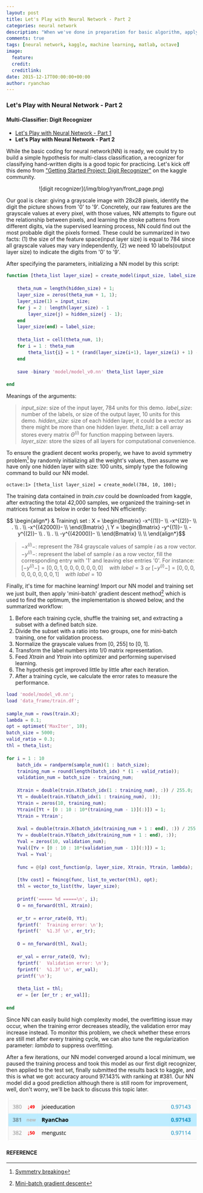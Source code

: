 ```yaml
---
layout: post
title: Let's Play with Neural Network - Part 2
categories: neural network
description: "When we've done in preparation for basic algorithm, applying the coding to a classification problem is easy. This article shows a simple workflow for building a digit recognizer for the kaggle project."
comments: true
tags: [neural network, kaggle, machine learning, matlab, octave]
image:
  feature:
  credit: 
  creditlink: 
date: 2015-12-17T00:00:00+00:00
author: ryanchao
---
```



### **Let's Play with Neural Network - Part 2**

#### **Multi-Classifier: Digit Recognizer**

* [Let's Play with Neural Network - Part 1](http://www.elasticmining.com/post/2015-12-07/nn-basic.html)
* **Let's Play with Neural Network - Part 2**

While the basic coding for neural network(NN) is ready, we could try to build a simple hypothesis for multi-class classification, a recognizer for classifying hand-written digits is a good topic for practicing. Let's kick off this demo from ["Getting Started Project: Digit Recognizer"](https://www.kaggle.com/c/digit-recognizer) on the kaggle community.
<div style="text-align:center" markdown="1">
![digit recognizer](/img/blog/ryan/front_page.png)
</div>


Our goal is clear: giving a grayscale image with 28x28 pixels, identify the digit the picture shows from '0' to '9'. Concretely, our raw features are the grayscale values at every pixel, with those values, NN attempts to figure out the relationship between pixels, and learning the stroke patterns from different digits, via the supervised learning process, NN could find out the most probable digit the pixels formed. These could be summarized in two facts: (1) the size of the feature space(input layer size) is equal to 784 since all grayscale values may vary independently, (2) we need 10 labels(output layer size) to indicate the digits from '0' to '9'.

After specifying the parameters, initializing a NN model by this script:

```matlab
function [theta_list layer_size] = create_model(input_size, label_size, hidden_size)
	
	theta_num = length(hidden_size) + 1;
	layer_size = zeros(theta_num + 1, 1);
	layer_size(1) = input_size;
	for j = 2 : length(layer_size) - 1
		layer_size(j) = hidden_size(j - 1);
	end
	layer_size(end) = label_size;

	theta_list = cell(theta_num, 1);
	for i = 1 : theta_num
		theta_list{i} = 1 * (rand(layer_size(i+1), layer_size(i) + 1) - rand(layer_size(i+1), layer_size(i) + 1));
	end

	save -binary 'model/model_v0.nn' theta_list layer_size

end

```

Meanings of the arguments:

> *input_size*: size of the input layer, 784 units for this demo.
> *label_size*: number of the labels, or size of the output layer, 10 units for this demo.
> *hidden_size*: size of each hidden layer, it could be a vector as there might be more than one hidden layer.
> *theta_list*: a cell array stores every matrix $\Theta^{(i)}$ for function mapping between layers.
> *layer_size*: store the sizes of all layers for computational convenience.

To ensure the gradient decent works properly, we have to avoid symmetry problem[^1] by randomly initializing all the weight's values, then assume we have only one hidden layer with size: 100 units, simply type the following command to build our NN model.

````
octave:1> [theta_list layer_size] = create_model(784, 10, 100);
````

The training data contained in *train.csv* could be downloaded from kaggle, after extracting the total 42,000 samples, we organized the training-set in matrices format as below in order to feed NN efficiently:

$$ \begin{align*} 
& Training\ set : 
X = 
\begin{Bmatrix}
-x^{(1)}- \\
-x^{(2)}- \\
. \\
. \\
-x^{(42000)}- \\
\end{Bmatrix}
,\ Y =
\begin{Bmatrix}
-y^{(1)}- \\
-y^{(2)}- \\
. \\
. \\
-y^{(42000)}- \\
\end{Bmatrix} \\ \\
\end{align*}$$ 

> $-x^{(i)}-$: represent the 784 grayscale values of sample $i$ as a row vector.
> $-y^{(i)}-$: represent the label of sample $i$ as a row vector, fill the corresponding entry with '1' and leaving else entries '0'. 
> For instance:
> $[-y^{(i)}-] = [0, 0, 1, 0, 0, 0, 0, 0, 0, 0]\quad with\ label=3$
> or
> $[-y^{(i)}-] = [0, 0, 0, 0, 0, 0, 0, 0, 0, 1]\quad with\ label=10$


Finally, it's time for machine learning! Import our NN model and training set we just built, then apply 'mini-batch' gradient descent method[^2] which is used to find the optimum, the implementation is showed below, and the summarized workflow:
1. Before each training cycle, shuffle the training set, and extracting a subset with a defined batch size.
2. Divide the subset with a ratio into two groups, one for mini-batch training, one for validation process.
3. Normalize the grayscale values from [0, 255] to [0, 1].
4. Transform the label numbers into 1/0 matrix representation.
5. Feed $Xtrain$ and $Ytrain$ into optimizer and performing supervised learning.
6. The hypothesis get improved little by little after each iteration.
7. After a training cycle, we calculate the error rates to measure the performance.

```matlab
load 'model/model_v0.nn';
load 'data_frame/train.df';

sample_num = rows(train.X);
lambda = 0.1;
opt = optimset('MaxIter', 10);
batch_size = 5000;
valid_ratio = 0.3;
thl = theta_list;

for i = 1 : 10
	batch_idx = randperm(sample_num)(1 : batch_size);
	training_num = round(length(batch_idx) * (1 - valid_ratio));
	validation_num = batch_size - training_num;

	Xtrain = double(train.X(batch_idx(1 : training_num), :)) / 255.0;
	Yt = double(train.Y(batch_idx(1 : training_num), :));
	Ytrain = zeros(10, training_num);
	Ytrain([Yt + [0 : 10 : 10*(training_num - 1)](:)]) = 1;
	Ytrain = Ytrain';

	Xval = double(train.X(batch_idx(training_num + 1 : end), :)) / 255.0;
	Yv = double(train.Y(batch_idx(training_num + 1 : end), :));
	Yval = zeros(10, validation_num);
	Yval([Yv + [0 : 10 : 10*(validation_num - 1)](:)]) = 1;
	Yval = Yval';

	func = @(p) cost_function(p, layer_size, Xtrain, Ytrain, lambda);

	[thv cost] = fmincg(func, list_to_vector(thl), opt);
	thl = vector_to_list(thv, layer_size);

	printf('===== %d =====\n', i);
	O = nn_forward(thl, Xtrain);

	er_tr = error_rate(O, Yt);
	fprintf('  Training error: \n');
	fprintf('  %1.3f \n', er_tr);

	O = nn_forward(thl, Xval);

	er_val = error_rate(O, Yv);
	fprintf('  Validation error: \n');
	fprintf('  %1.3f \n', er_val);
	printf('\n');

	theta_list = thl;
	er = [er [er_tr ; er_val]];

end

```

Since NN can easily build high complexity model, the overfitting issue may occur, when the training error decreases steadily, the validation error may increase instead. To monitor  this problem, we check whether these errors are still met after every training cycle, we can also tune the regularization parameter: *lambda* to suppress overfitting.

After a few iterations, our NN model converged around a local minimum, we paused the training process and took this model as our first digit recognizer, then applied to the test set, finally submitted the results back to kaggle, and this is what we got: accuracy around 97.143% with ranking at #381. Our NN model did a good prediction although there is still room for improvement, well, don't worry, we'll be back to discuss this topic later.

![leaderboard result](/img/blog/ryan/first_submit.png)




#### **REFERENCE** 
[^1]: [Symmetry breaking](http://stackoverflow.com/questions/20027598/why-should-weights-of-neural-networks-be-initialized-to-random-numbers)
[^2]: [Mini-batch gradient descent](https://en.wikipedia.org/wiki/Stochastic_gradient_descent)